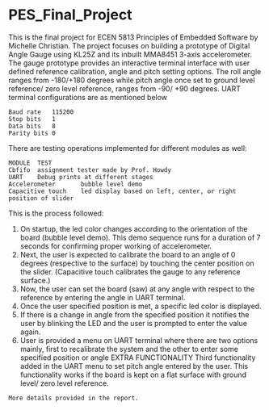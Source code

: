 # PES_Final_Project
This is the final project for ECEN 5813 Principles of Embedded Software by Michelle Christian. 
The project focuses on building a prototype of Digital Angle Gauge using KL25Z and its inbuilt MMA8451 3-axis accelerometer. The gauge prototype provides an interactive terminal interface with user defined reference calibration, angle and pitch setting options. The roll angle ranges from -180/+180 degrees while pitch angle once set to ground level reference/ zero level reference, ranges from -90/ +90 degrees.
UART terminal configurations are as mentioned below
```
Baud rate 	115200
Stop bits 	1
Data bits 	8
Parity bits	0
```
There are testing operations implemented for different modules as well:
```
MODULE	TEST
Cbfifo 	assignment tester made by Prof. Howdy
UART	Debug prints at different stages
Accelerometer		bubble level demo
Capacitive touch  	led display based on left, center, or right position of slider
```

This is the process followed:
1.	On startup, the led color changes according to the orientation of the board (bubble level demo). This demo sequence runs for a duration of 7 seconds for confirming proper working of accelerometer.
2.	Next, the user is expected to calibrate the board to an angle of 0 degrees (respective to the surface) by touching the center position on the slider. (Capacitive touch calibrates the gauge to any reference surface.)
3.	Now, the user can set the board (saw) at any angle with respect to the reference by entering the angle in UART terminal.
4.	Once the user specified position is met, a specific led color is displayed.
5.	If there is a change in angle from the specified position it notifies the user by blinking the LED and the user is prompted to enter the value again.
6.	User is provided a menu on UART terminal where there are two options mainly, first to recalibrate the system and the other to enter some specified position or angle
EXTRA FUNCTIONALITY
Third functionality added  in the UART menu to set pitch angle entered by the user. This functionality works if the board is kept on a flat surface with ground level/ zero level reference.
```
More details provided in the report.
```
